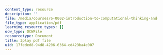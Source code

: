 ```yaml
---
content_type: resource
description: ''
file: /media/courses/6-0002-introduction-to-computational-thinking-and-data-science-fall-2016/17feded894d842066364cd423ba4e007_esmzYhuFnds.pdf
file_type: application/pdf
learning_resource_types: []
ocw_type: OCWFile
resourcetype: Document
title: 3play pdf file
uid: 17feded8-94d8-4206-6364-cd423ba4e007
---
```

